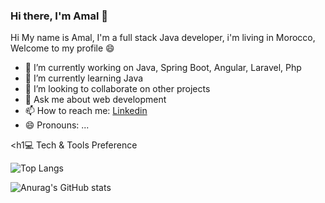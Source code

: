 ### Hi there, I'm Amal 👋

Hi My name is Amal, I'm a full stack Java developer, i'm living in Morocco, Welcome to my profile 😄


- 🔭 I’m currently working on Java, Spring Boot, Angular, Laravel, Php
- 🌱 I’m currently learning Java
- 👯 I’m looking to collaborate on other projects
- 💬 Ask me about web development
- 📫 How to reach me: <a href="https://www.linkedin.com/in/amal-mtahri-87a5701b8/" class="btn btn-primary" > Linkedin </a>
- 😄 Pronouns: ...

<h1💻 Tech & Tools Preference</h1>

![Top Langs](https://github-readme-stats.vercel.app/api/top-langs/?username=amalmtahri&layout=compact)




![Anurag's GitHub stats](https://github-readme-stats.vercel.app/api?username=amalmtahri&show_icons=true&theme=codeSTACKr)



